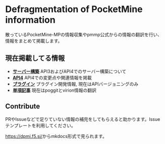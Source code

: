 # Defragmentation of PocketMine information
散っているPocketMine-MPの情報収集やpmmp公式からの情報の翻訳を行い、情報をまとめて掲載します。

## 現在掲載してる情報
- **[サーバー構築](/building/)** API3およびAPI4でのサーバー構築について
- **[API4](/api4/)** API4での変更点や関連情報を掲載
- **[プラグイン](/plugin-develop/)** プラグイン開発情報, 現在はAPIバージョニングのみ
- **[単項記事](/dictionary/)** 現在はpoggitとvirion情報の翻訳

## Contribute
PRやIssueなどで足りていない情報の補完をしてもらえると助かります。Issueテンプレートを利用してください。

<https://dpmi.f5.si/>からmkdocs形式で見られます。